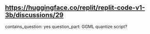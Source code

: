 ## https://huggingface.co/replit/replit-code-v1-3b/discussions/29

contains_question: yes
question_part: GGML quantize script?